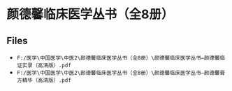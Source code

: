 # 颜德馨临床医学丛书（全8册）

## Files

- `F:/医学\中国医学\中医2\颜德馨临床医学丛书（全8册）\颜德馨临床医学丛书—颜德馨临证实录（高清版）.pdf`
- `F:/医学\中国医学\中医2\颜德馨临床医学丛书（全8册）\颜德馨临床医学丛书—颜德馨膏方精华（高清版）.pdf`
